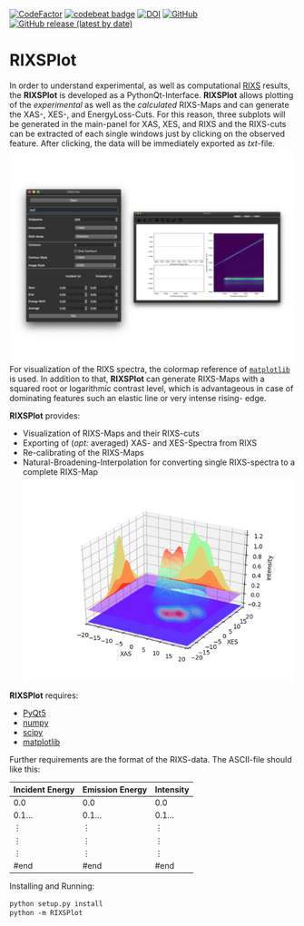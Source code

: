 [![CodeFactor](https://www.codefactor.io/repository/github/anselmoo/rixsplot/badge)](https://www.codefactor.io/repository/github/anselmoo/rixsplot)
[![codebeat badge](https://codebeat.co/badges/f871eac9-8f93-41b5-aa4a-194af53cdf00)](https://codebeat.co/projects/github-com-anselmoo-rixsplot-master)
[![DOI](https://zenodo.org/badge/207867243.svg)](https://zenodo.org/badge/latestdoi/207867243)
[![GitHub](https://img.shields.io/github/license/Anselmoo/RIXSPlot)](https://github.com/Anselmoo/RIXSPlot/blob/master/LICENSE)
[![GitHub release (latest by date)](https://img.shields.io/github/v/release/Anselmoo/RIXSPlot)](https://github.com/Anselmoo/RIXSPlot/releases)
# RIXSPlot

In order to understand experimental, as well as computational [RIXS](https://en.wikipedia.org/wiki/Resonant_inelastic_X-ray_scattering) results, the **RIXSPlot** is developed as a PythonQt-Interface.  **RIXSPlot** allows plotting of the *experimental* as well as the *calculated* RIXS-Maps and can generate the XAS-, XES-, and EnergyLoss-Cuts. For this reason, three subplots will be generated in the main-panel for XAS, XES, and RIXS and the RIXS-cuts can be extracted of each single windows just by clicking on the observed feature. After clicking, the data will be immediately exported as *txt*-file.
![User-Interface](https://github.com/Anselmoo/RIXSPlot/blob/master/doc/userinterface.001.png)
For visualization of the RIXS spectra, the colormap reference of [`matplotlib`](https://matplotlib.org/gallery/color/colormap_reference.html#sphx-glr-gallery-color-colormap-reference-py) is used. In addition to that, **RIXSPlot** can generate RIXS-Maps with a squared root or logarithmic contrast level, which is advantageous in case of dominating features such an elastic line or very intense rising- edge. 

**RIXSPlot** provides:

  * Visualization of RIXS-Maps and their RIXS-cuts
  * Exporting of (*opt:* averaged) XAS- and XES-Spectra from RIXS
  * Re-calibrating of the RIXS-Maps
  * Natural-Broadening-Interpolation for converting single RIXS-spectra to a complete RIXS-Map
  ![Naturual-Broadening-Interpolation](https://github.com/Anselmoo/RIXSPlot/blob/master/doc/GaussianInter.png)

**RIXSPlot** requires:
  * [PyQt5](https://riverbankcomputing.com/software/pyqt/intro)
  * [numpy](https://github.com/numpy/numpy)
  * [scipy](https://github.com/scipy/scipy)
  * [matplotlib](https://github.com/matplotlib/matplotlib)
  
Further requirements are the format of the RIXS-data. The ASCII-file should like this:

Incident Energy | Emission Energy | Intensity
------------ | ------------- | -------------
0.0 | 0.0 | 0.0
0.1… | 0.1… | 0.1…
⋮ | ⋮ | ⋮
⋮ | ⋮ | ⋮
⋮ | ⋮ | ⋮
#end | #end | #end

Installing and Running:
    
    python setup.py install
    python -m RIXSPlot
    



